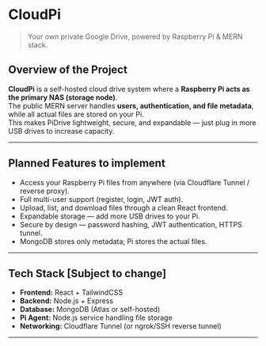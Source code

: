# CloudPi 
> Your own private Google Drive, powered by Raspberry Pi & MERN stack.

## Overview of the Project
**CloudPi** is a self-hosted cloud drive system where a **Raspberry Pi acts as the primary NAS (storage node)**.  
The public MERN server handles **users, authentication, and file metadata**, while all actual files are stored on your Pi.  
This makes PiDrive lightweight, secure, and expandable — just plug in more USB drives to increase capacity.

---

## Planned Features to implement
- Access your Raspberry Pi files from anywhere (via Cloudflare Tunnel / reverse proxy).
- Full multi-user support (register, login, JWT auth).
- Upload, list, and download files through a clean React frontend.
- Expandable storage — add more USB drives to your Pi.
- Secure by design — password hashing, JWT authentication, HTTPS tunnel.
- MongoDB stores only metadata; Pi stores the actual files.

---

## Tech Stack [Subject to change]
- **Frontend:** React + TailwindCSS
- **Backend:** Node.js + Express
- **Database:** MongoDB (Atlas or self-hosted)
- **Pi Agent:** Node.js service handling file storage
- **Networking:** Cloudflare Tunnel (or ngrok/SSH reverse tunnel)

---

